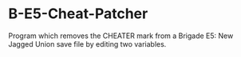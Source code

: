 # B-E5-Cheat-Patcher
Program which removes the CHEATER mark from a Brigade E5: New Jagged Union save file by editing two variables.
